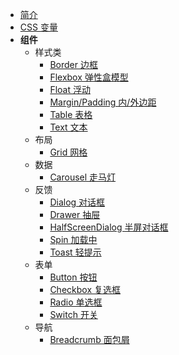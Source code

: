 - [简介](../README.md)
- [CSS 变量](../css-variable.md)
- **组件**
  - 样式类
    - [Border 边框](/base/border.md)
    - [Flexbox 弹性盒模型](/base/flexbox.md)
    - [Float 浮动](/base/float.md)
    - [Margin/Padding 内/外边距](/base/margin-padding.md)
    - [Table 表格](/base/table.md)
    - [Text 文本](/base/text.md)
  - 布局
    - [Grid 网格](/layout/grid.md)
  - 数据
    - [Carousel 走马灯](/data/carousel.md)
  - 反馈
    - [Dialog 对话框](/feedback/dialog.md)
    - [Drawer 抽屉](/feedback/drawer.md)
    - [HalfScreenDialog 半屏对话框](/feedback/half-screen-dialog.md)
    - [Spin 加载中](/feedback/spin.md)
    - [Toast 轻提示](/feedback/toast.md)
  - 表单
    - [Button 按钮](/form/button.md)
    - [Checkbox 复选框](/form/checkbox.md)
    - [Radio 单选框](/form/radio.md)
    - [Switch 开关](/form/switch.md)
  - 导航
    - [Breadcrumb 面包屑](/navigation/breadcrumb.md)
